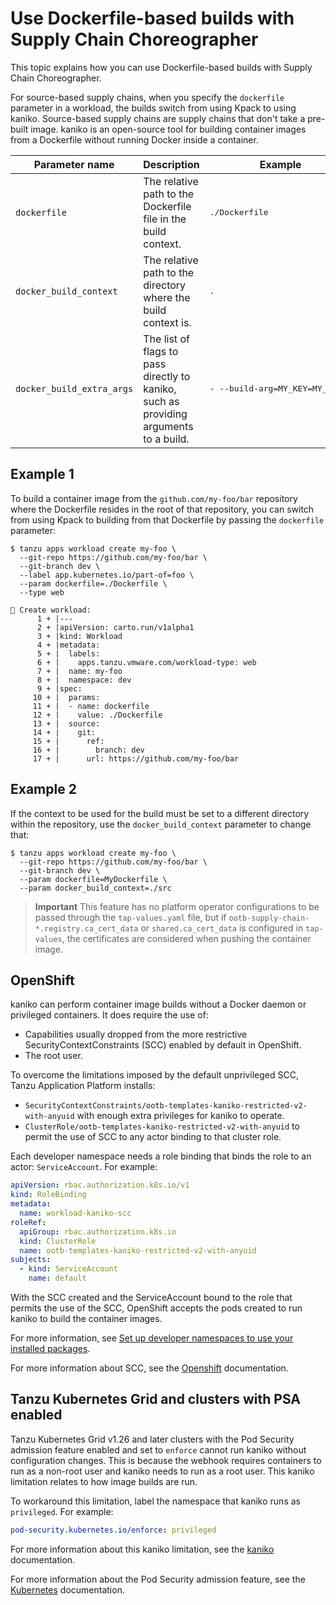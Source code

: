 # Use Dockerfile-based builds with Supply Chain Choreographer

This topic explains how you can use Dockerfile-based builds with Supply Chain Choreographer.

For source-based supply chains, when you specify the `dockerfile`
parameter in a workload, the builds switch from using Kpack to using kaniko.
Source-based supply chains are supply chains that don't take a pre-built image.
kaniko is an open-source tool for building container images from a Dockerfile
without running Docker inside a container.

<table>
<thead>
  <tr>
    <th>Parameter name</th>
    <th>Description</th>
    <th>Example</th>
  </tr></thead>
<body>
  <tr>
    <td><code>dockerfile<code></td>
    <td>The relative path to the Dockerfile file in the build context.</td>
    <td><pre>./Dockerfile</pre></td>
  </tr>

  <tr>
    <td><code>docker_build_context<code></td>
    <td>The relative path to the directory where the build context is.</td>
    <td><pre>.</pre></td>
  </tr>

  <tr>
    <td><code>docker_build_extra_args<code></td>
    <td>
      The list of flags to pass directly to kaniko, such as providing arguments to a build.
    </td>
    <td><pre>- --build-arg=MY_KEY=MY_VALUE</pre></td>
  </tr>
  </body>
</table>

## Example 1

To build a container image from the
`github.com/my-foo/bar` repository where the Dockerfile resides in the root of
that repository, you can switch from using Kpack to building from that
Dockerfile by passing the `dockerfile` parameter:

```console
$ tanzu apps workload create my-foo \
  --git-repo https://github.com/my-foo/bar \
  --git-branch dev \
  --label app.kubernetes.io/part-of=foo \
  --param dockerfile=./Dockerfile \
  --type web

🔎 Create workload:
      1 + |---
      2 + |apiVersion: carto.run/v1alpha1
      3 + |kind: Workload
      4 + |metadata:
      5 + |  labels:
      6 + |    apps.tanzu.vmware.com/workload-type: web
      7 + |  name: my-foo
      8 + |  namespace: dev
      9 + |spec:
     10 + |  params:
     11 + |  - name: dockerfile
     12 + |    value: ./Dockerfile
     13 + |  source:
     14 + |    git:
     15 + |      ref:
     16 + |        branch: dev
     17 + |      url: https://github.com/my-foo/bar
```

## Example 2

If the context to be used for the build must be set to a different
directory within the repository, use the `docker_build_context` parameter
to change that:

```console
$ tanzu apps workload create my-foo \
  --git-repo https://github.com/my-foo/bar \
  --git-branch dev \
  --param dockerfile=MyDockerfile \
  --param docker_build_context=./src
```

> **Important** This feature has no platform operator configurations to be passed
> through the `tap-values.yaml` file, but if `ootb-supply-chain-*.registry.ca_cert_data` or
`shared.ca_cert_data` is configured in `tap-values`, the certificates
> are considered when pushing the container image.

## OpenShift

kaniko can perform container image builds without
a Docker daemon or privileged containers. It does
require the use of:

- Capabilities usually dropped from the more restrictive
  SecurityContextConstraints (SCC) enabled by default in OpenShift.
- The root user.

To overcome the limitations imposed by the default unprivileged
SCC, Tanzu Application Platform installs:

- `SecurityContextConstraints/ootb-templates-kaniko-restricted-v2-with-anyuid` with enough extra privileges for kaniko to operate.
- `ClusterRole/ootb-templates-kaniko-restricted-v2-with-anyuid` to permit the use of SCC to any actor binding to that cluster role.

Each developer namespace needs a role binding that binds the role to an actor: `ServiceAccount`.
For example:

```yaml
apiVersion: rbac.authorization.k8s.io/v1
kind: RoleBinding
metadata:
  name: workload-kaniko-scc
roleRef:
  apiGroup: rbac.authorization.k8s.io
  kind: ClusterRole
  name: ootb-templates-kaniko-restricted-v2-with-anyuid
subjects:
  - kind: ServiceAccount
    name: default
```

With the SCC created and the ServiceAccount bound to the role that permits the
use of the SCC, OpenShift accepts the pods created to run kaniko to build
the container images.

For more information, see [Set up developer namespaces to use your installed packages](../install-online/set-up-namespaces.hbs.md).

For more information about SCC, see the [Openshift](https://docs.openshift.com/container-platform/4.11/authentication/managing-security-context-constraints.html) documentation.

## Tanzu Kubernetes Grid and clusters with PSA enabled

Tanzu Kubernetes Grid v1.26 and later clusters with the Pod Security admission feature enabled and set to `enforce` cannot run kaniko without configuration changes. This is because the webhook requires containers to run as a non-root user and kaniko needs to run as a root user. This kaniko limitation relates to how image builds are run.

To workaround this limitation, label the namespace that kaniko runs as `privileged`. For example:

```yaml
pod-security.kubernetes.io/enforce: privileged
```

For more information about this kaniko limitation, see the [kaniko](https://github.com/GoogleContainerTools/kaniko/issues/105) documentation.

For more information about the Pod Security admission feature, see the [Kubernetes](https://kubernetes.io/docs/concepts/security/pod-security-admission/) documentation.
